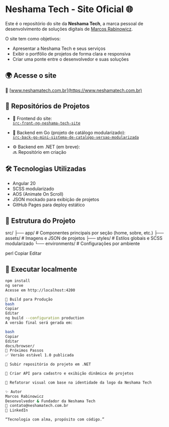 # Neshama Tech - Site Oficial 🌐

Este é o repositório do site da **Neshama Tech**, a marca pessoal de desenvolvimento de soluções digitais de [Marcos Rabinowicz](https://www.linkedin.com/in/marcos-rabinowicz/).

O site tem como objetivos:

- Apresentar a Neshama Tech e seus serviços
- Exibir o portfólio de projetos de forma clara e responsiva
- Criar uma ponte entre o desenvolvedor e suas soluções

## 🌍 Acesse o site

🔗 [www.neshamatech.com.br](https://www.neshamatech.com.br)

## 📂 Repositórios de Projetos

- 🧠 Frontend do site:  
  [`src-front-ng-neshama-tech-site`](https://github.com/marcos-rabinowicz/src-front-ng-neshama-tech-site)

- 🧰 Backend em Go (projeto de catálogo modularizado):  
  [`src-back-go-mini-sistema-de-catalogo-versao-modularizada`](https://github.com/marcos-rabinowicz/src-back-go-mini-sistema-de-catalogo-versao-modularizada)

- ⚙️ Backend em .NET (em breve):  
  🔜 Repositório em criação

## 🛠️ Tecnologias Utilizadas

- Angular 20
- SCSS modularizado
- AOS (Animate On Scroll)
- JSON mockado para exibição de projetos
- GitHub Pages para deploy estático

## 📁 Estrutura do Projeto

src/
├── app/ # Componentes principais por seção (home, sobre, etc.)
├── assets/ # Imagens e JSON de projetos
├── styles/ # Estilos globais e SCSS modularizado
└── environments/ # Configurações por ambiente

perl
Copiar
Editar

## 🚀 Executar localmente

```bash
npm install
ng serve
Acesse em http://localhost:4200

🔨 Build para Produção
bash
Copiar
Editar
ng build --configuration production
A versão final será gerada em:

bash
Copiar
Editar
docs/browser/
🧱 Próximos Passos
✅ Versão estável 1.0 publicada

🔧 Subir repositório do projeto em .NET

🔧 Criar API para cadastro e exibição dinâmica de projetos

🎨 Refatorar visual com base na identidade da logo da Neshama Tech

✨ Autor
Marcos Rabinowicz
Desenvolvedor & Fundador da Neshama Tech
📧 contato@neshamatech.com.br
🔗 LinkedIn

“Tecnologia com alma, propósito com código.”
```

